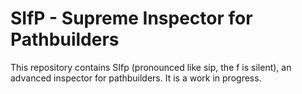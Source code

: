 # SIfP - Supreme Inspector for Pathbuilders

This repository contains SIfp (pronounced like sip, the f is silent), an advanced inspector for pathbuilders.
It is a work in progress.